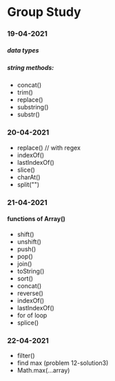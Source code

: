 # Group Study

### 19-04-2021
##### data types
##### string methods:
* concat()
* trim()
* replace()
* substring()
* substr()


### 20-04-2021

* replace() // with regex
* indexOf()
* lastIndexOf()
* slice()
* charAt()
* split("")


### 21-04-2021
#### functions of Array()
* shift()
* unshift()
* push()
* pop()
* join()
* toString()
* sort()
* concat()
* reverse()
* indexOf()
* lastIndexOf()
* for of loop
* splice()


### 22-04-2021
* filter()
* find max (problem 12-solution3)
* Math.max(...array)


